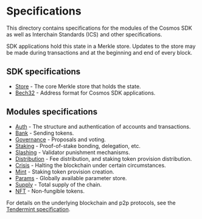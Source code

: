 # Specifications

This directory contains specifications for the modules of the Cosmos SDK as well as Interchain Standards (ICS) and other specifications.

SDK applications hold this state in a Merkle store. Updates to
the store may be made during transactions and at the beginning and end of every
block.

## SDK specifications

- [Store](./store) - The core Merkle store that holds the state.
- [Bech32](./addresses/bech32.md) - Address format for Cosmos SDK applications.

## Modules specifications

- [Auth](./auth) - The structure and authentication of accounts and transactions.
- [Bank](./bank) - Sending tokens.
- [Governance](./governance) - Proposals and voting.
- [Staking](./staking) - Proof-of-stake bonding, delegation, etc.
- [Slashing](./slashing) - Validator punishment mechanisms.
- [Distribution](./distribution) - Fee distribution, and staking token provision distribution.
- [Crisis](./crisis) - Halting the blockchain under certain circumstances.
- [Mint](./mint) - Staking token provision creation.
- [Params](./params) - Globally available parameter store.
- [Supply](./supply) - Total supply of the chain.
- [NFT](./nft) - Non-fungible tokens.

For details on the underlying blockchain and p2p protocols, see
the [Tendermint specification](https://github.com/tendermint/tendermint/tree/develop/docs/spec).
